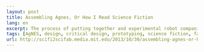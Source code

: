 ```yaml
---
layout: post
title: Assembling Agnes, Or How I Read Science Fiction
lang: en
excerpt: The process of putting together and experimental robot companion for deep-space exploration.
tags: [AgNES, design, critical design, prototyping, science fiction, fabrication, artificial intelligence, The Diamond Age, Portal, MIT Media Lab, future archaeology, game design, interactive narrative, storytelling]
url: http://scifi2scifab.media.mit.edu/2013/10/30/assembling-agnes-or-how-i-read-science-fiction/
---
```


